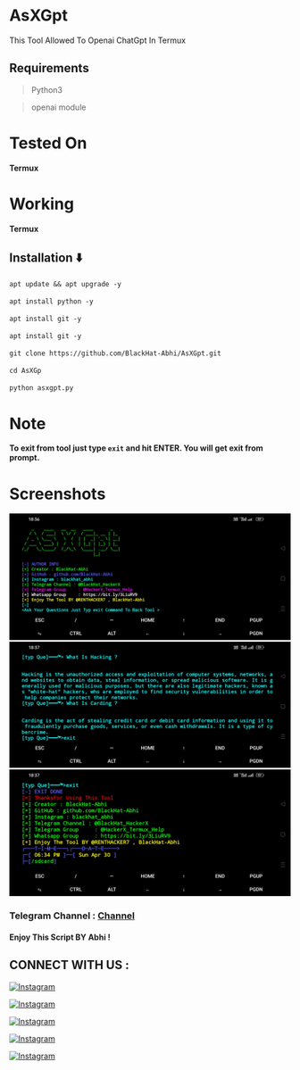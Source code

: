 # AsXGpt

This Tool Allowed To Openai ChatGpt In Termux 

## Requirements

> Python3 <br>

> openai module

# Tested On

**Termux**

# Working

**Termux**

## Installation ⬇️

`apt update && apt upgrade -y`

`apt install python -y`

`apt install git -y`

`apt install git -y`

`git clone https://github.com/BlackHat-Abhi/AsXGpt.git `

`cd AsXGp `

`python asxgpt.py `

# Note

**To exit from tool just type `exit`  and hit ENTER. You will get exit from prompt.**

# Screenshots

<img src="src/a.png">

<img src="src/s.png">

<img src="src/x.png">

### Telegram Channel : [Channel](https://t.me/BlackHat_HackerX)

#### Enjoy This Script BY Abhi !

## CONNECT WITH US :

[![Instagram](https://img.shields.io/badge/INSTAGRAM-FOLLOW-red?style=for-the-badge&logo=instagram)](https://instagram.com/blackhat_abhi)

[![Instagram](https://img.shields.io/badge/TOOL-CODER-yellow?style=for-the-badge&logo=telegram)](https://T.me/BlackHat_HackerX)

[![Instagram](https://img.shields.io/badge/TELEGRAM-GROUP-red?style=for-the-badge&logo=telegram)](https://t.me/HackerX_Termux_Help)

[![Instagram](https://img.shields.io/badge/TELEGRAM-CHANNEL-red?style=for-the-badge&logo=telegram)](https://t.me/Blackhat_HackerX)

[![Instagram](https://img.shields.io/badge/WHATSAPP-JOINGROUP-red?style=for-the-badge&logo=whatsapp)](https://bit.ly/3LiuRV9)

  

